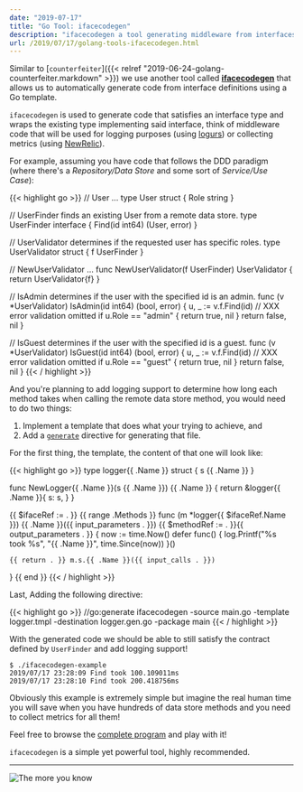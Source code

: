 ```yaml
---
date: "2019-07-17"
title: "Go Tool: ifacecodegen"
description: "ifacecodegen a tool generating middleware from interfaces."
url: /2019/07/17/golang-tools-ifacecodegen.html
---
```


Similar to [`counterfeiter`]({{< relref "2019-06-24-golang-counterfeiter.markdown" >}}) we use another tool called [**ifacecodegen**](https://github.com/fredipevcin/ifacecodegen) that allows us to automatically generate code from interface definitions using a Go template.

`ifacecodegen` is used to generate code that satisfies an interface type and wraps the existing type implementing said interface, think of middleware code that will be used for logging purposes (using [logurs](https://github.com/sirupsen/logrus)) or collecting metrics (using [NewRelic](https://github.com/newrelic/go-agent/releases)).

For example, assuming you have code that follows the DDD paradigm (where there's a _Repository/Data Store_ and some sort of _Service/Use Case_):

{{< highlight go >}}
// User ...
type User struct {
	Role string
}

// UserFinder finds an existing User from a remote data store.
type UserFinder interface {
	Find(id int64) (User, error)
}

// UserValidator determines if the requested user has specific roles.
type UserValidator struct {
	f UserFinder
}

// NewUserValidator ...
func NewUserValidator(f UserFinder) UserValidator {
	return UserValidator{f}
}

// IsAdmin determines if the user with the specified id is an admin.
func (v *UserValidator) IsAdmin(id int64) (bool, error) {
	u, _ := v.f.Find(id) // XXX error validation omitted
	if u.Role == "admin" {
		return true, nil
	}
	return false, nil
}

// IsGuest determines if the user with the specified id is a guest.
func (v *UserValidator) IsGuest(id int64) (bool, error) {
	u, _ := v.f.Find(id) // XXX error validation omitted
	if u.Role == "guest" {
		return true, nil
	}
	return false, nil
}
{{< / highlight >}}

And you're planning to add logging support to determine how long each method takes when calling the remote data store method, you would need to do two things:

1. Implement a template that does what your trying to achieve, and
1. Add a [`generate`](https://blog.golang.org/generate) directive for generating that file.

For the first thing, the template, the content of that one will look like:

{{< highlight go >}}
type logger{{ .Name }} struct {
  s {{ .Name }}
}

func NewLogger{{ .Name }}(s {{ .Name }}) {{ .Name }} {
  return &logger{{ .Name }}{
    s: s,
  }
}

{{ $ifaceRef := . }}
{{ range .Methods }}
  func (m *logger{{ $ifaceRef.Name }}) {{ .Name }}({{ input_parameters . }}) {{ $methodRef := . }}{{ output_parameters . }} {
    now := time.Now()
    defer func() {
      log.Printf("%s took %s", "{{ .Name }}", time.Since(now))
    }()

    {{ return . }} m.s.{{ .Name }}({{ input_calls . }})
  }
{{ end }}
{{< / highlight >}}

Last, Adding the following directive:

{{< highlight go >}}
//go:generate ifacecodegen -source main.go -template logger.tmpl -destination logger.gen.go -package main
{{< / highlight >}}

With the generated code we should be able to still satisfy the contract defined by `UserFinder` and add logging support!

```
$ ./ifacecodegen-example
2019/07/17 23:28:09 Find took 100.109011ms
2019/07/17 23:28:10 Find took 200.418756ms
```

Obviously this example is extremely simple but imagine the real human time you will save when you have hundreds of data store methods and you need to collect metrics for all them!

Feel free to browse the [complete program](https://gitlab.com/MarioCarrion/blog-examples/tree/master/2019/07/17) and play with it!

`ifacecodegen` is a simple yet powerful tool, highly recommended.

---

![The more you know](https://media.giphy.com/media/83QtfwKWdmSEo/giphy.gif "The more you know")

